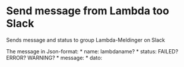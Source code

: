 Send message from Lambda too Slack
==================

Sends message and status to group Lambda-Meldinger on Slack

The message in Json-format:
        * name:   lambdaname?
        * status: FAILED? ERROR? WARNING?
        * message:
        * dato:
